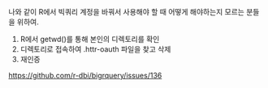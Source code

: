 
나와 같이 R에서 빅쿼리 계정을 바꿔서 사용해야 할 때 어떻게 해야하는지 모르는 분들을 위하여.

1. R에서 getwd()를 통해 본인의 디렉토리를 확인
2. 디렉토리로 접속하여 .httr-oauth 파일을 찾고 삭제
3. 재인증 

https://github.com/r-dbi/bigrquery/issues/136
